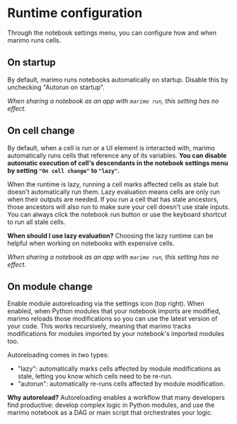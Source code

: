 # Runtime configuration

Through the notebook settings menu, you can configure how and when marimo
runs cells.

## On startup

By default, marimo runs notebooks automatically on startup. Disable
this by unchecking "Autorun on startup".

_When sharing a notebook as an app with `marimo run`, this setting has
no effect._

## On cell change

By default, when a cell is run or a UI element is interacted with, marimo
automatically runs cells that reference any of its variables. **You can disable
automatic execution of cell's descendants in the notebook settings menu by
setting `"On cell change"` to `"lazy"`.**

When the runtime is lazy, running a cell marks affected cells as stale but
doesn't automatically run them. Lazy evaluation means cells are only run when
their outputs are needed. If you run a cell that has stale ancestors, those
ancestors will also run to make sure your cell doesn't use stale inputs. You
can always click the notebook run button or use the keyboard shortcut to run
all stale cells.

**When should I use lazy evaluation?** Choosing the lazy runtime can be helpful
when working on notebooks with expensive cells.

_When sharing a notebook as an app with `marimo run`, this setting has
no effect._

## On module change

Enable module autoreloading via the settings icon (top right). When enabled,
when Python modules that your notebook imports are modified, marimo reloads
those modifications so you can use the latest version of your code. This works
recursively, meaning that marimo tracks modifications for modules imported
by your notebook's imported modules too.

Autoreloading comes in two types:

- "lazy": automatically marks cells affected by module
  modifications as stale, letting you know which cells need to be re-run.
- "autorun": automatically re-runs cells affected by module modification.

**Why autoreload?** Autoreloading enables a workflow that many developers find
productive: develop complex logic in Python modules, and use the marimo
notebook as a DAG or main script that orchestrates your logic.
